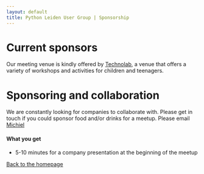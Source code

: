 ```yaml
---
layout: default
title: Python Leiden User Group | Sponsorship
---
```


# Current sponsors

Our meeting venue is kindly offered by [Technolab](https://www.technolableiden.nl/), a venue that offers a variety of workshops and activities for children and teenagers.

# Sponsoring and collaboration

We are constantly looking for companies to collaborate with. Please get in
touch if you could sponsor food and/or drinks for a meetup. Please email
[Michiel](mailto:mb@x14.nl)

#### What you get

- 5-10 minutes for a company presentation at the beginning of the meetup

[Back to the homepage](/)
